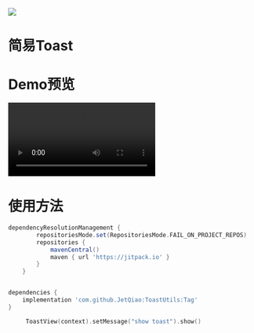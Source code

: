 [![](https://jitpack.io/v/JetQiao/ToastUtils.svg)](https://jitpack.io/#JetQiao/ToastUtils)
# 简易Toast

# Demo预览
<video src="images/demo_show.mp4" controls="controls"></video>

# 使用方法
```groovy
dependencyResolutionManagement {
		repositoriesMode.set(RepositoriesMode.FAIL_ON_PROJECT_REPOS)
		repositories {
			mavenCentral()
			maven { url 'https://jitpack.io' }
		}
	}


dependencies {
    implementation 'com.github.JetQiao:ToastUtils:Tag'
}
```

```Kotlin
     ToastView(context).setMessage("show toast").show()
```